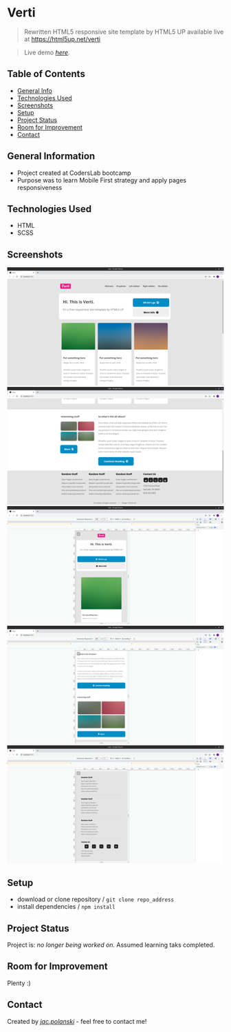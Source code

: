 

# Verti
> Rewritten HTML5 responsive site template by HTML5 UP available live at https://html5up.net/verti

> Live demo [_here_](https://jacpolanski.github.io/Verti/). <!-- If you have the project hosted somewhere, include the link here. -->

## Table of Contents
* [General Info](#general-information)
* [Technologies Used](#technologies-used)
* [Screenshots](#screenshots)
* [Setup](#setup)
* [Project Status](#project-status)
* [Room for Improvement](#room-for-improvement)
* [Contact](#contact)
<!-- * [License](#license) -->


## General Information
- Project created at CodersLab bootcamp
- Purpose was to learn Mobile First strategy and apply pages responsiveness


## Technologies Used
- HTML
- SCSS


## Screenshots
![Example screenshot](./screenshots/1.png)
![Example screenshot](./screenshots/2.png)
![Example screenshot](./screenshots/3.png)
![Example screenshot](./screenshots/4.png)
![Example screenshot](./screenshots/5.png)


## Setup
- download or clone repository / `git clone repo_address`
- install dependencies / `npm install`


## Project Status
Project is: _no longer being worked on_. Assumed learning taks completed.


## Room for Improvement
Plenty :)

## Contact
Created by [_jac.polanski_](https://www.linkedin.com/in/polanski-jacek/) - feel free to contact me!
